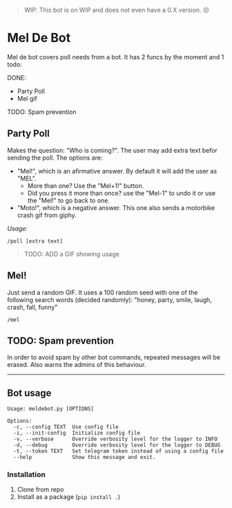 > WIP: This bot is on WIP and does not even have a 0.X version. :persevere:

# Mel De Bot

Mel de bot covers poll needs from a bot. It has 2 funcs by the moment and 1 todo:

DONE:

- Party Poll
- Mel gif

TODO: Spam prevention

## Party Poll

Makes the question: "Who is coming?". The user may add extra text befor sending the poll. The options are: 

- "Mel!", which is an afirmative answer. By default it will add the user as "MEL". 
  - More than one? Use the "Mel+1!" button.
  - Did you press it more than once? use the "Mel-1" to undo it or use the "Mel!" to go back to one.  
- "Moto!", which is a negative answer. This one also sends a motorbike crash gif from giphy.

_Usage:_

```
/poll [extra text]
```

>TODO: ADD a GIF showing usage

## Mel!

Just send a random GIF. It uses a 100 random seed with one of the following search words (decided randomly): "honey, party, smile, laugh, crash, fall, funny"

```
/mel
```

## TODO: Spam prevention

In order to avoid spam by other bot commands, repeated messages will be erased. Also warns the admins of this behaviour.


----

## Bot usage

```
Usage: meldebot.py [OPTIONS]

Options:
  -c, --config TEXT  Use config file
  -i, --init-config  Initialize config file
  -v, --verbose      Override verbosity level for the logger to INFO
  -d, --debug        Override verbosity level for the logger to DEBUG
  -t, --token TEXT   Set telegram token instead of using a config file
  --help             Show this message and exit.
```

### Installation

1. Clone from repo
2. Install as a package (`pip install .`)

